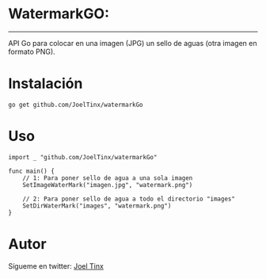 # WatermarkGO: #

----------

API Go para colocar en una imagen (JPG) un sello de aguas (otra imagen en formato PNG).

# Instalación

    go get github.com/JoelTinx/watermarkGo

# Uso

    import _ "github.com/JoelTinx/watermarkGo"

	func main() {
		// 1: Para poner sello de agua a una sola imagen
		SetImageWaterMark("imagen.jpg", "watermark.png")

		// 2: Para poner sello de agua a todo el directorio "images"
		SetDirWaterMark("images", "watermark.png")
	}

# Autor
Sígueme en twitter: [Joel Tinx](https://twitter.com/joeltinx "https://twitter.com/joeltinx")
